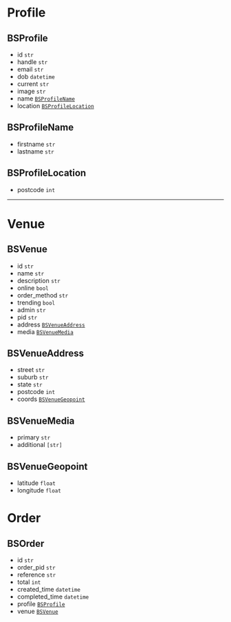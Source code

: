 # Profile

## BSProfile
- id `str`
- handle `str`
- email `str`
- dob `datetime`
- current `str`
- image `str`
- name [`BSProfileName`](#bsprofilename)
- location [`BSProfileLocation`](#bsprofilelocation)

## BSProfileName
- firstname `str`
- lastname `str`

## BSProfileLocation
- postcode `int`

---

# Venue

## BSVenue
- id `str`
- name `str`
- description `str`
- online `bool`
- order_method `str`
- trending `bool`
- admin `str`
- pid `str`
- address [`BSVenueAddress`](#bsvenueaddress)
- media [`BSVenueMedia`](#bsvenuemedia)

## BSVenueAddress
- street `str`
- suburb `str`
- state `str`
- postcode `int`
- coords [`BSVenueGeopoint`](#bsvenuegeopoint)

## BSVenueMedia
- primary `str`
- additional `[str]`

## BSVenueGeopoint
- latitude `float`
- longitude `float`

# Order

## BSOrder
- id `str`
- order_pid `str`
- reference `str`
- total `int`
- created_time `datetime`
- completed_time `datetime`
- profile [`BSProfile`](#bsprofile)
- venue [`BSVenue`](#bsvenue)